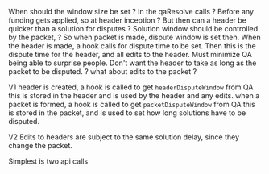 When should the window size be set ?
In the qaResolve calls ?
Before any funding gets applied, so at header inception ?
But then can a header be quicker than a solution for disputes ?
Solution window should be controlled by the packet, ?
So when packet is made, dispute window is set then.
When the header is made, a hook calls for dispute time to be set.
Then this is the dispute time for the header, and all edits to the header.
Must minimize QA being able to surprise people.
Don't want the header to take as long as the packet to be disputed.
? what about edits to the packet ?

V1
header is created, a hook is called to get `headerDisputeWindow` from QA
this is stored in the header and is used by the header and any edits.
when a packet is formed, a hook is called to get `packetDisputeWindow` from QA
this is stored in the packet, and is used to set how long solutions have to be disputed.

V2
Edits to headers are subject to the same solution delay, since they change the packet.

Simplest is two api calls